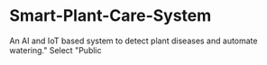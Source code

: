 # Smart-Plant-Care-System
An AI and IoT based system to detect plant diseases and automate watering."  Select "Public
